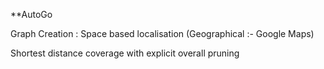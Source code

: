 **AutoGo

Graph Creation : Space based localisation (Geographical :- Google Maps)

Shortest distance coverage with explicit overall pruning
